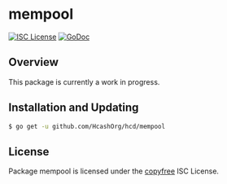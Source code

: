 mempool
=======

[![ISC License](http://img.shields.io/badge/license-ISC-blue.svg)](http://copyfree.org)
[![GoDoc](https://img.shields.io/badge/godoc-reference-blue.svg)](http://godoc.org/github.com/HcashOrg/hcd/mempool)

## Overview

This package is currently a work in progress.

## Installation and Updating

```bash
$ go get -u github.com/HcashOrg/hcd/mempool
```

## License

Package mempool is licensed under the [copyfree](http://copyfree.org) ISC
License.
